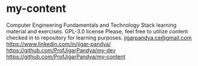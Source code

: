# my-content
Computer Engineering Fundamentals and Technology Stack learning material and exercises.
GPL-3.0 license
Please, feel free to utilize content checked in to repository for learning purposes.
jigarpandya.ce@gmail.com
https://www.linkedin.com/in/jigar-pandya/
https://github.com/ProfJigarPandya/my-dev
https://github.com/ProfJigarPandya/my-content
